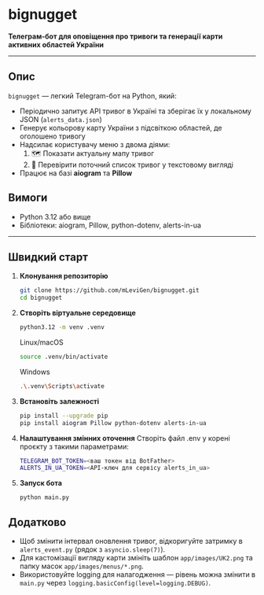 # bignugget

**Телеграм-бот для оповіщення про тривоги та генерації карти активних областей України**

---

## Опис

`bignugget` — легкий Telegram-бот на Python, який:
- Періодично запитує API тривог в Україні та зберігає їх у локальному JSON (`alerts_data.json`)
- Генерує кольорову карту України з підсвіткою областей, де оголошено тривогу
- Надсилає користувачу меню з двома діями:  
  1. 🗺️ Показати актуальну мапу тривог  
  2. 🚨 Перевірити поточний список тривог у текстовому вигляді  
- Працює на базі **aiogram** та **Pillow**

## Вимоги

- Python 3.12 або вище  
- Бібліотеки: aiogram, Pillow, python-dotenv, alerts-in-ua

---

## Швидкий старт

1. **Клонування репозиторію**  
   ```bash
   git clone https://github.com/mLeviGen/bignugget.git
   cd bignugget
   ```

2. **Створіть віртуальне середовище**  
   ```bash
   python3.12 -m venv .venv
   ```
   Linux/macOS
   ```bash
   source .venv/bin/activate
   ```
   Windows
   ```bash
   .\.venv\Scripts\activate
   ```
3. **Встановіть залежності**
   ```bash
   pip install --upgrade pip
   pip install aiogram Pillow python-dotenv alerts-in-ua
   ```
4. **Налаштування змінних оточення**
   Створіть файл .env у корені проєкту з такими параметрами:
   ```bash
   TELEGRAM_BOT_TOKEN=<ваш токен від BotFather>
   ALERTS_IN_UA_TOKEN=<API-ключ для сервісу alerts_in_ua>
   ```
5. **Запуск бота**
   ```bash
   python main.py
   ```

## Додатково

- Щоб змінити інтервал оновлення тривог, відкоригуйте затримку в `alerts_event.py` (рядок з `asyncio.sleep(7)`).
- Для кастомізації вигляду карти змініть шаблон `app/images/UK2.png` та папку масок `app/images/menus/*.png`.
- Використовуйте logging для налагодження — рівень можна змінити в `main.py` через `logging.basicConfig(level=logging.DEBUG)`.

